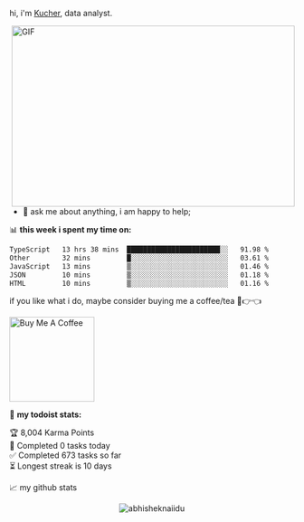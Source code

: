 hi, i'm [Kucher](https://abhishknads.me/), data analyst.


  <img align="right" alt="GIF" src="https://github.com/abhisheknaiidu/abhisheknaiidu/blob/master/code.gif?raw=true" width="500" height="320" />
  
- 💬 ask me about anything, i am happy to help;


📊 **this week i spent my time on:**
<!--START_SECTION:waka-->

```txt
TypeScript   13 hrs 38 mins  ███████████████████████░░   91.98 %
Other        32 mins         █░░░░░░░░░░░░░░░░░░░░░░░░   03.61 %
JavaScript   13 mins         ▒░░░░░░░░░░░░░░░░░░░░░░░░   01.46 %
JSON         10 mins         ▒░░░░░░░░░░░░░░░░░░░░░░░░   01.18 %
HTML         10 mins         ▒░░░░░░░░░░░░░░░░░░░░░░░░   01.16 %
```

<!--END_SECTION:waka-->

if you like what i do, maybe consider buying me a coffee/tea 🥺👉👈

<a href="https://www.buymeacoffee.com/abhisheknaiidu" target="_blank"><img src="https://cdn.buymeacoffee.com/buttons/v2/default-red.png" alt="Buy Me A Coffee" width="150" ></a>

🚧 **my todoist stats:**
<!-- TODO-IST:START -->
🏆  8,004 Karma Points           
🌸  Completed 0 tasks today           
✅  Completed 673 tasks so far           
⏳  Longest streak is 10 days
<!-- TODO-IST:END -->


📈 my github stats

<p align="center"> <img src="https://github-readme-stats.vercel.app/api?username=abhisheknaiidu&show_icons=true&theme=gotham" alt="abhisheknaiidu" />
